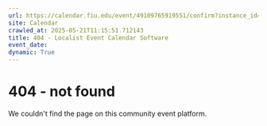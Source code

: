 ```yaml
---
url: https://calendar.fiu.edu/event/49109765919551/confirm?instance_id=49109765958488&return=https%3A%2F%2Fcalendar.fiu.edu%2Fcalendar%3Fevent_types%255B%255D%3D121721
site: Calendar
crawled_at: 2025-05-21T11:15:51.712143
title: 404 - Localist Event Calendar Software
event_date: 
dynamic: True
---
```


# 404 - not found
We couldn't find the page on this community event platform.
